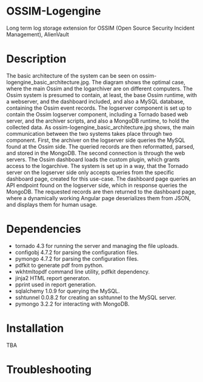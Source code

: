 # OSSIM-Logengine
Long term log storage extension for OSSIM (Open Source Security Incident Management), AlienVault
# Description

The basic architecture of the system can be seen on ossim-logengine_basic_architecture.jpg. The diagram shows the optimal case, where the main Ossim and the logarchiver are on different computers. The Ossim system is presumed to contain, at least, the base Ossim runtime, with a webserver, and the dashboard included, and also a MySQL database, containing the Ossim event records. The logserver component is set up to contain the Ossim logserver component, including a Tornado based web server, and the archiver scripts, and also a MongoDB runtime, to hold the collected data. As ossim-logengine_basic_architecture.jpg shows, the main communication between the two systems takes place through two component. First, the archiver on the logserver side queries the MySQL found at the Ossim side. The queried records are then reformatted, parsed, and stored in the MongoDB. The second connection is through the web servers. The Ossim dashboard loads the custom plugin, which grants access to the logarchive. The system is set up in a way, that the Tornado server on the logserver side only accepts queries from the specific dashboard page, created for this use-case. The dashboard page queries an API endpoint found on the logserver side, which in response queries the MongoDB. The requested records are then returned to the dashboard page, where a dynamically working Angular page deserializes them from JSON, and displays them for human usage.


# Dependencies

- tornado 4.3 for running the server and managing the file uploads.
- configobj 4.7.2 for parsing the configuration files.
- pymongo 4.7.2 for parsing the configuration files.
- pdfkit to generate pdf from python.
- wkhtmltopdf command line utility, pdfkit dependency.
- jinja2 HTML report generaton.
- pprint used in report generation.
- sqlalchemy 1.0.9 for querying the MySQL.
- sshtunnel 0.0.8.2 for creating an sshtunnel to the MySQL server.
- pymongo 3.2.2 for interacting with MongoDB.

# Installation

TBA

# Troubleshooting
